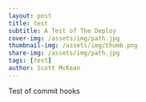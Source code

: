 ```yaml
---
layout: post
title: test
subtitle: A Test of The Deploy
cover-img: /assets/img/path.jpg
thumbnail-img: /assets/img/thumb.png
share-img: /assets/img/path.jpg
tags: [test]
author: Scott McKean
---
```


Test of commit hooks